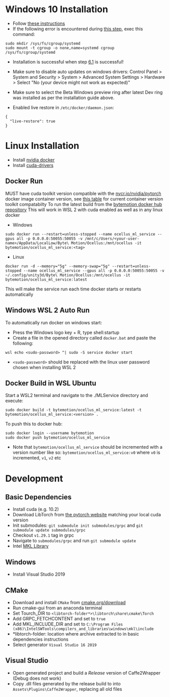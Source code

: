 # Windows 10 Installation
- Follow [these instructions](https://docs.nvidia.com/cuda/wsl-user-guide/index.html)
- If the following error is encountered during [this step](https://docs.nvidia.com/cuda/wsl-user-guide/index.html#running-containers), exec this command:

```
sudo mkdir /sys/fs/cgroup/systemd
sudo mount -t cgroup -o none,name=systemd cgroup /sys/fs/cgroup/systemd
```
- Installation is successful when step [6.1](https://docs.nvidia.com/cuda/wsl-user-guide/index.html#running-simple-containers) is successful!
- Make sure to disable auto updates on windows drivers:
    Control Panel > System and Security > System > Advanced System Settings > Hardware > Select "No (your device might not work as expected)"

- Make sure to select the Beta Windows preview ring after latest Dev ring was installed as per the installation guide above.

- Enabled live restore in `/etc/docker/daemon.json`:
```
{
  "live-restore": true
}
```

# Linux Installation
- Install [nvidia docker](https://docs.nvidia.com/datacenter/cloud-native/container-toolkit/install-guide.html#docker)
- Install [cuda-drivers](https://docs.nvidia.com/datacenter/tesla/tesla-installation-notes/index.html)


## Docker Run
MUST have cuda toolkit version compatible with the [nvcr.io/nvidia/pytorch](https://ngc.nvidia.com/catalog/containers/nvidia:pytorch) docker image container version, see [this table](https://docs.nvidia.com/deeplearning/frameworks/support-matrix/index.html) for current container version toolkit compatabilty
To run the latest build from the [bytemotion docker hub repository](https://registry.hub.docker.com/repository/docker/bytemotion/ocellus_ml_service)
This will work in WSL 2 with cuda enabled as well as in any linux docker
- Windows
```
sudo docker run --restart=unless-stopped --name ocellus_ml_service --gpus all -p 0.0.0.0:50055:50055 -v /mnt/c/Users/<your-user-name>/AppData/LocalLow/Byte\ Motion/Ocellus:/mnt/ocellus -it bytemotion/ocellus_ml_service:<tag>
```
- Linux
```
docker run -d --memory="5g" --memory-swap="5g" --restart=unless-stopped --name ocellus_ml_service --gpus all -p 0.0.0.0:50055:50055 -v ~/.config/unity3d/Byte\ Motion/Ocellus:/mnt/ocellus -it bytemotion/ocellus_ml_service:latest
```

This will make the service run each time docker starts or restarts automatically

## Windows WSL 2 Auto Run
To automatically run docker on windows start:
- Press the Windows logo key + R, type shell:startup
- Create a file in the opened directory called `docker.bat` and paste the following:

```
wsl echo <sudo-password> ^| sudo -S service docker start
```
- `<sudo-password>` should be replaced with the linux user password chosen when installing WSL 2


## Docker Build in WSL Ubuntu
Start a WSL2 terminal and navigate to the ./MLService directory and execute:
```
sudo docker build -t bytemotion/ocellus_ml_service:latest -t bytemotion/ocellus_ml_service:<version> .
```
To push this to docker hub:
```
sudo docker login --username bytemotion
sudo docker push bytemotion/ocellus_ml_service
```
- Note that `bytemotion/ocellus_ml_service` should be incremented with a version number like so: `bytemotion/ocellus_ml_service:v0` where `v0` is incremented, `v1`, `v2` etc

# Development

## Basic Dependencies
- Install cuda (e.g. 10.2)
- Download LibTorch from [the pytorch website](https://pytorch.org/get-started/locally/) matching your local cuda version
- Init submodules: `git submodule init submodules/grpc` and `git submodule update submodules/grpc`
- Checkout `v1.29.1` tag in grpc
- Navigate to `submodules/grpc` and run `git submodule update`
- Intel [MKL Library](https://software.seek.intel.com/performance-libraries)

## Windows
- Install Visual Studio 2019

## CMake
- Download and install `CMake` from [cmake.org/download](https://cmake.org/download/)
- Run cmake-gui from an anaconda terminal
- Set Tourch_DIR to `<libtorch-folder*>\libtorch\share\cmake\Torch`
- Add GRPC_FETCHCONTENT and set to `true`
- Add MKL_INCLUDE_DIR and set to `C:\Program Files (x86)\IntelSWTools\compilers_and_libraries\windows\mkl\include`
- *libtorch-folder: location where archive extracted to in basic dependencies instructions
- Select generator `Visual Studio 16 2019`

## Visual Studio
- Open generated project and build a _Release_ version of Caffe2Wrapper (Debug does not work)
- Copy .dll files generated by the release build to into `Assets\Plugins\Caffe2Wrapper`, replacing all old files

